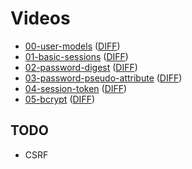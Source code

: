 # Videos

* [00-user-models](https://vimeo.com/groups/appacademy/videos/93097977)
  ([DIFF](https://github.com/appacademy-demos/AuthVideoDemo/compare/init-commit...00-user-models))
* [01-basic-sessions](https://vimeo.com/groups/appacademy/videos/93097978)
  ([DIFF](https://github.com/appacademy-demos/AuthVideoDemo/compare/00-user-models...01-basic-sessions))
* [02-password-digest](https://vimeo.com/groups/appacademy/videos/93097979)
  ([DIFF](https://github.com/appacademy-demos/AuthVideoDemo/compare/01-basic-sessions...02-password-digest))
* [03-password-pseudo-attribute](https://vimeo.com/groups/appacademy/videos/93100190)
  ([DIFF](https://github.com/appacademy-demos/AuthVideoDemo/compare/02-password-digest...03-password-pseudo-attribute))
* [04-session-token](https://vimeo.com/groups/appacademy/videos/93101442)
  ([DIFF](https://github.com/appacademy-demos/AuthVideoDemo/compare/03-password-pseudo-attribute...04-session-token))
* [05-bcrypt](https://vimeo.com/groups/appacademy/videos/93104232)
  ([DIFF](https://github.com/appacademy-demos/AuthVideoDemo/compare/04-session-token...05-bcrypt))

## TODO

* CSRF
